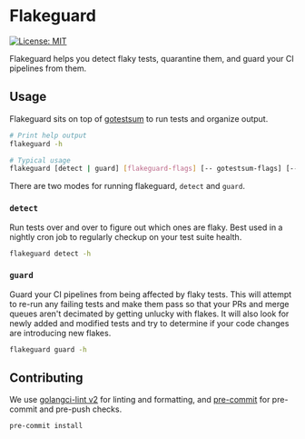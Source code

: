 # Flakeguard

[![License: MIT](https://img.shields.io/badge/License-MIT-yellow.svg)](https://opensource.org/licenses/MIT)

Flakeguard helps you detect flaky tests, quarantine them, and guard your CI pipelines from them.

## Usage

Flakeguard sits on top of [gotestsum](https://github.com/gotestyourself/gotestsum) to run tests and organize output.

```sh
# Print help output
flakeguard -h

# Typical usage
flakeguard [detect | guard] [flakeguard-flags] [-- gotestsum-flags] [-- go-test-flags]
```

There are two modes for running flakeguard, `detect` and `guard`.

### `detect`

Run tests over and over to figure out which ones are flaky. Best used in a nightly cron job to regularly checkup on your test suite health.

```sh
flakeguard detect -h
```

### `guard`

Guard your CI pipelines from being affected by flaky tests. This will attempt to re-run any failing tests and make them pass so that your PRs and merge queues aren't decimated by getting unlucky with flakes. It will also look for newly added and modified tests and try to determine if your code changes are introducing new flakes.

```sh
flakeguard guard -h
```

## Contributing

We use [golangci-lint v2](https://golangci-lint.run/) for linting and formatting, and [pre-commit](https://pre-commit.com/) for pre-commit and pre-push checks.

```sh
pre-commit install
```

